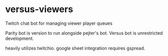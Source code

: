 # versus-viewers
Twitch chat bot for managing viewer player queues

Parity bot is version to run alongside pejter's bot.
Versus bot is unrestricted development.

heavily utilizes twitchio.  google sheet integration requires gspread.

